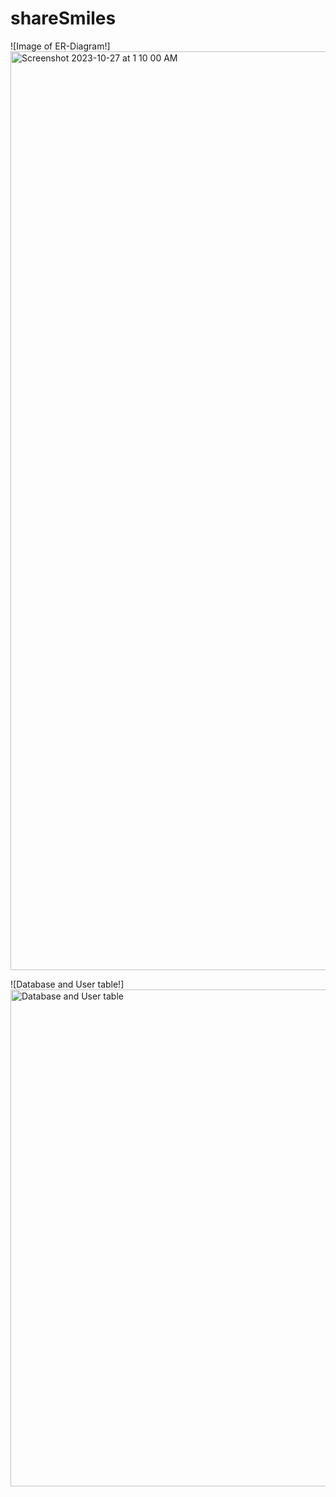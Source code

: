 # shareSmiles
![Image of ER-Diagram!] <img width="1470" alt="Screenshot 2023-10-27 at 1 10 00 AM" src="https://github.com/rakhikulkarni/shareSmiles/assets/149112139/8b8923c0-f56d-4f66-b729-e0bb63dd5dc2">

![Database and User table!] <img width="795" alt="Database and User table" src="https://github.com/rakhikulkarni/shareSmiles/assets/149112139/73a94770-cd1d-484b-96f5-18cb21950c0c">
